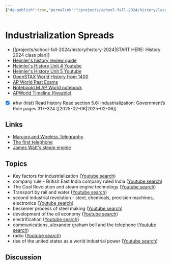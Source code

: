 ```yaml
---
{"dg-publish":true,"permalink":"/projects/school-fall-2024/history/lessons/5-4-industrialization-spreads/"}
---
```




#  Industrialization Spreads

- [[projects/school-fall-2024/history/history-2024\|START HERE: History 2024 class plan]]
- [Heimler's history review guide](https://resources.heimlershistory.com/products/ap-world-heimler-review-guide)
- [Heimler's History Unit 4 Youtube](https://www.youtube.com/playlist?list=PLEHRHjICEfDVG6osVMx-168RjRmHv7eby)
- [Heimler's History Unit 5 Youtube](https://www.youtube.com/playlist?list=PLEHRHjICEfDVqlm9W8s3LiDUJDF_M7eBv)
- [OpenSTAX World History from 1400](https://openstax.org/books/world-history-volume-2/pages/1-introduction)
- [AP World Past Exams](https://apcentral.collegeboard.org/courses/ap-world-history/exam/past-exam-questions)
- [NotebookLM AP World notebook](https://notebooklm.google.com/notebook/94b83796-38ce-42a3-b8c6-61630d55f2a2)
- [APWorld Timeline (fiveable)](https://library.fiveable.me/ap-world/faqs/ultimate-ap-world-timeline/blog/7wbnilPDIokeXB7TZ9e3)




- [x] #hw (hist) Read history  Read section 5.6: Industrialization: Government’s Role pages 317–324 [[2025-02-06\|2025-02-06]]


## Links

- [Marconi and Wireless Telegraphy](https://www.youtube.com/watch?v=g57z0qFdPdQ)
- [The first telephone](https://www.youtube.com/watch?v=ijvEJlmSO3E)
- [James Watt's steam engine](https://www.youtube.com/watch?v=UVBq27luj8A&pp=ygUKamFtZXMgd2F0dA%3D%3D)


## Topics


- Key factors for industrialization ([Youtube search](https://www.youtube.com/results?search_query=Key%20factors%20for%20industrialization))
- company rule - British East India company ruled India ([Youtube search](https://www.youtube.com/results?search_query=company%20rule%20-%20British%20East%20India%20company%20ruled%20India))
- The Coal Revolution and steam engine technology ([Youtube search](https://www.youtube.com/results?search_query=The%20Coal%20Revolution%20and%20steam%20engine%20technology))
- Transport by rail and water ([Youtube search](https://www.youtube.com/results?search_query=Transport%20by%20rail%20and%20water))
- second industrial revolution - steel, chemicals, precision machines, electronics ([Youtube search](https://www.youtube.com/results?search_query=second%20industrial%20revolution%20-%20steel,%20chemicals,%20precision%20machines,%20electronics))
- bessemer process of steel making ([Youtube search](https://www.youtube.com/results?search_query=bessemer%20process%20of%20steel%20making))
- development of the oil economy ([Youtube search](https://www.youtube.com/results?search_query=development%20of%20the%20oil%20economy))
- electrification ([Youtube search](https://www.youtube.com/results?search_query=electrification))
- communications, alexander graham bell and the telephone ([Youtube search](https://www.youtube.com/results?search_query=communications,%20alexander%20graham%20bell%20and%20the%20telephone))
- radio ([Youtube search](https://www.youtube.com/results?search_query=radio))
- rise of the united states as a world industrial power ([Youtube search](https://www.youtube.com/results?search_query=rise%20of%20the%20united%20states%20as%20a%20world%20industrial%20power))


## Discussion
